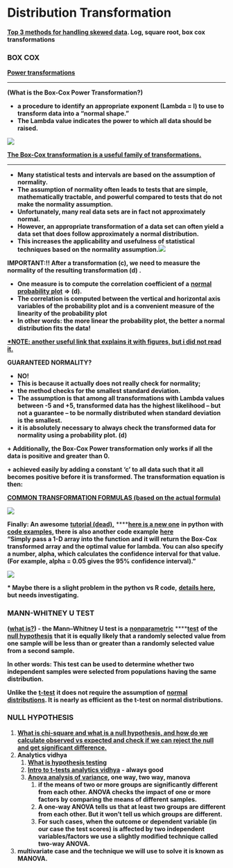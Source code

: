 # Distribution Transformation

[**Top 3 methods for handling skewed data**](https://towardsdatascience.com/top-3-methods-for-handling-skewed-data-1334e0debf45)**. Log, square root, box cox transformations**

### **BOX COX**

[**Power transformations**](https://machinelearningmastery.com/power-transforms-with-scikit-learn/?fbclid=IwAR37SGKEXWQ_39qZLKAQ5WunSECo0JXsd3qgz3dPGITTGcVwHJla-_7GLKg)  
****

**\(What is the Box-Cox Power Transformation?\)** 

* **a procedure to identify an appropriate exponent \(Lambda = l\) to use to transform data into a “normal shape.”**
* **The Lambda value indicates the power to which all data should be raised.**

![](https://lh5.googleusercontent.com/3OZx1GhRUjnDqpD91pEYoXMCSq9aYtf_6IIBgMJRj680OYddZlNachWfRfTVyB1TJlhzwQ_m6iAINfTU2VSn4QoXwPbZPBNoQm7SQ4ijWw2001kCNKAVvKhpLpotNL_btUEo8cui)

[**The Box-Cox transformation is a useful family of transformations.** ](http://www.itl.nist.gov/div898/handbook/eda/section3/eda336.htm)  
****

* **Many statistical tests and intervals are based on the assumption of normality.** 
* **The assumption of normality often leads to tests that are simple, mathematically tractable, and powerful compared to tests that do not make the normality assumption.** 
* **Unfortunately, many real data sets are in fact not approximately normal.** 
* **However, an appropriate transformation of a data set can often yield a data set that does follow approximately a normal distribution.**
*  **This increases the applicability and usefulness of statistical techniques based on the normality assumption.**![](https://lh6.googleusercontent.com/zPpR_hjhoZZkL5BjkI1n20Lu2AQW4PaY9sGgUDXr9dptmTHx4wK1n_WpeTc5ACkr7LaQ_38xHyl9KGO012SdHGpSg1lDmVd4GGgi7R195KEnxJHIMklq-tDcGRsRjj2T4Gs2ezSk)

**IMPORTANT:!! After a transformation \(c\), we need to measure the normality of the resulting transformation \(d\) .** 

* **One measure is to compute the correlation coefficient of a** [**normal probability plot**](http://www.itl.nist.gov/div898/handbook/eda/section3/normprpl.htm) **=&gt; \(d\).** 
* **The correlation is computed between the vertical and horizontal axis variables of the probability plot and is a convenient measure of the linearity of the probability plot** 
* **In other words: the more linear the probability plot, the better a normal distribution fits the data!**

[**\*NOTE: another useful link that explains it with figures, but i did not read it.**](http://blog.minitab.com/blog/applying-statistics-in-quality-projects/how-could-you-benefit-from-a-box-cox-transformation)

**GUARANTEED NORMALITY?**

* **NO!**
* **This is because it actually does not really check for normality;**
* **the method checks for the smallest standard deviation.**
* **The assumption is that among all transformations with Lambda values between -5 and +5, transformed data has the highest likelihood – but not a guarantee – to be normally distributed when standard deviation is the smallest.** 
* **it is absolutely necessary to always check the transformed data for normality using a probability plot. \(d\)**

**+ Additionally, the Box-Cox Power transformation only works if all the data is positive and greater than 0.**

**+ achieved easily by adding a constant ‘c’ to all data such that it all becomes positive before it is transformed. The transformation equation is then:**  


[**COMMON TRANSFORMATION FORMULAS \(based on the actual formula\)**](http://www.statisticshowto.com/box-cox-transformation/)

![](https://lh4.googleusercontent.com/Vw2mhxsDDXw5qnI-WbQ7cCdeLW7TKQ_A4KL95c6UhkvyCsOC4vO7AfqsvN1Uw32Mz1cR8bAtxUld4ui-v1mq74ICcPfQiSe1w1o5JTvhgox3urLj9t9ATAz_d1RGQv94_cO_Ye3b)

**Finally: An awesome** [**tutorial \(dead\),**](http://www.kmdatascience.com/2017/07/box-cox-transformations-in-python.html) ****[**here is a new one**](https://towardsdatascience.com/box-cox-transformation-explained-51d745e34203#:~:text=scipy.stats.boxcox%28%29,the%2095%25%20confidence%20interval%29.) **in python with** [**code examples**](https://github.com/kentmacdonald2/Box-Cox-Transformation-Python-Example)**, there is also another code example** [**here**  
](https://stackoverflow.com/questions/33944129/python-library-for-data-scaling-centering-and-box-cox-transformation)**“Simply pass a 1-D array into the function and it will return the Box-Cox transformed array and the optimal value for lambda. You can also specify a number, alpha, which calculates the confidence interval for that value. \(For example, alpha = 0.05 gives the 95% confidence interval\).”**   


![](https://lh6.googleusercontent.com/kbGUwNoKCtOEvSu02zfiJMmEScrFGSW5iuwzvNOm6V4t3OigHiTHtJLqKVzchyVe2MPH3LpsvywhFW3v3-j16dgRHb_o73rBPk264Z9HSXsCRTZodB_41YQukSjMVtZ6IQecd2Rk)

**\* Maybe there is a slight problem in the python vs R code,** [**details here**](http://shahramabyari.com/2015/12/21/data-preparation-for-predictive-modeling-resolving-skewness/)**, but needs investigating.**

### **MANN-WHITNEY U TEST**

**\(**[**what is?**](https://en.wikipedia.org/wiki/Mann%E2%80%93Whitney_U_test)**\) - the Mann–Whitney U test  is a** [**nonparametric**](https://en.wikipedia.org/wiki/Nonparametric_statistics) ****[**test**](https://en.wikipedia.org/wiki/Statistical_hypothesis_test) **of the** [**null hypothesis**](https://en.wikipedia.org/wiki/Null_hypothesis) **that it is equally likely that a randomly selected value from one sample will be less than or greater than a randomly selected value from a second sample.**  


**In other words: This test can be used to determine whether two independent samples were selected from populations having the same distribution.** 

**Unlike the** [**t-test**](https://en.wikipedia.org/wiki/T-test) **it does not require the assumption of** [**normal distributions**](https://en.wikipedia.org/wiki/Normal_distribution)**. It is nearly as efficient as the t-test on normal distributions.**

### **NULL HYPOTHESIS**

1. [**What is chi-square and what is a null hypothesis, and how do we calculate observed vs expected and check if we can reject the null and get significant difference.**](https://medium.com/greyatom/goodness-of-fit-using-chi-square-be5bba375caf)
2. **Analytics vidhya**
   1. [**What is hypothesis testing** ](https://www.analyticsvidhya.com/blog/2015/09/hypothesis-testing-explained/)
   2. [**Intro to t-tests analytics vidhya**](https://www.analyticsvidhya.com/blog/2019/05/statistics-t-test-introduction-r-implementation/?utm_source=facebook.com&utm_medium=social) **- always good**
   3. [**Anova analysis of variance**](https://www.analyticsvidhya.com/blog/2018/01/anova-analysis-of-variance/?utm_source=facebook.com&utm_medium=social&fbclid=IwAR1lMhaoKevShaIDpNoRNPL-V7y_LMscZSPG_0Dp1qvCkhDoJgzyt4fMDKM)**, one way, two way, manova**
      1.  **if the means of two or more groups are significantly different from each other. ANOVA checks the impact of one or more factors by comparing the means of different samples.**
      2. **A one-way ANOVA tells us that at least two groups are different from each other. But it won’t tell us which groups are different.**
      3. **For such cases, when the outcome or dependent variable \(in our case the test scores\) is affected by two independent variables/factors we use a slightly modified technique called two-way ANOVA.**
3. **multivariate case and the technique we will use to solve it is known as MANOVA.**

